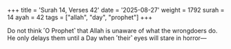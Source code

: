+++
title = 'Surah 14, Verses 42'
date = '2025-08-27'
weight = 1792
surah = 14
ayah = 42
tags = ["allah", "day", "prophet"]
+++

Do not think ˹O Prophet˺ that Allah is unaware of what the wrongdoers do. He only delays them until a Day when ˹their˺ eyes will stare in horror—